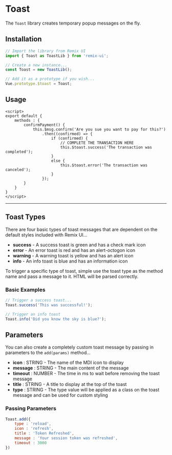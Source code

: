 # Toast
The `Toast` library creates temporary popup messages on the fly.

## Installation
```js
// Import the library from Remix UI
import { Toast as ToastLib } from 'remix-ui';

// Create a new instance...
const Toast = new ToastLib();

// Add it as a prototype if you wish...
Vue.prototype.$toast = Toast;
```

## Usage
```vue
<script>
export default {
	methods : {
		confirmPayment() {
			this.$msg.confirm('Are you sue you want to pay for this?')
				.then((confirmed) => {
					if (confirmed) {
						// COMPLETE THE TRANSACTION HERE
						this.$toast.success('The transaction was completed');
					}
					else {
						this.$toast.error('The transaction was canceled');
					}
				});
		}
	}
}
</script>
```

---

## Toast Types
There are four basic types of toast messages that are dependent on the default styles included with Remix UI...
* **success** - A success toast is green and has a check mark icon
* **error** - An error toast is red and has an alert-octogon icon
* **warning** - A warning toast is yellow and has an alert icon
* **info** - An info toast is blue and has an information icon

To trigger a specific type of toast, simple use the toast type as the method name and pass a message to it. HTML will be parsed correctly.

### Basic Examples
```js
// Trigger a success toast...
Toast.success('This was successful!');

// Trigger an info toast
Toast.info('Did you know the sky is blue?');
```

## Parameters
You can also create a completely custom toast message by passing in parameters to the `add(params)` method...
* **icon** : STRING - The name of the MDI icon to display
* **message** : STRING - The main content of the message
* **timeout** : NUMBER - The time in ms to wait before removing the toast message
* **title** : STRING - A title to display at the top of the toast
* **type** : STRING - The type value will be applied as a class on the toast message and can be used for custom styling


### Passing Parameters
```js
Toast.add({
	type : 'reload',
	icon : 'refresh',
	title : 'Token Refreshed',
	message : 'Your session token was refreshed',
	timeout : 3000
})
```